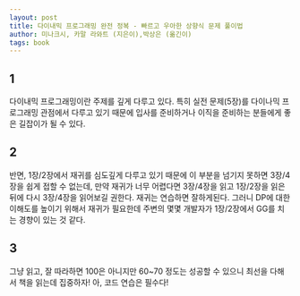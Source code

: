 ```yaml
---
layout: post
title: 다이내믹 프로그래밍 완전 정복 - 빠르고 우아한 상향식 문제 풀이법
author: 미나크시, 카말 라와트 (지은이),박상은 (옮긴이)
tags: book
---
```


## 1

다이내믹 프로그래밍이란 주제를 깊게 다루고 있다. 특히 실전 문제(5장)를 다이나믹 프로그래밍 관점에서 다루고 있기 때문에 입사를 준비하거나 이직을 준비하는 분들에게 좋은 길잡이가 될 수 있다. 

## 2

반면, 1장/2장에서 재귀를 심도깊게 다루고 있기 때문에 이 부분을 넘기지 못하면 3장/4장을 쉽게 접할 수 없는데, 만약 재귀가 너무 어렵다면 3장/4장을 읽고 1장/2장을 읽은 뒤에 다시 3장/4장을 읽어보길 권한다. 재귀는 연습하면 잘하게된다. 그러니 DP에 대한 이해도를 높이기 위해서 재귀가 필요한데 주변의 몇몇 개발자가 1장/2장에서 GG를 치는 경향이 있는 것 같다.

## 3

그냥 읽고, 잘 따라하면 100은 아니지만 60~70 정도는 성공할 수 있으니 최선을 다해서 책을 읽는데 집중하자! 아, 코드 연습은 필수다!
